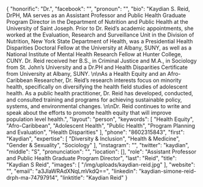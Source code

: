 {
  "honorific": "Dr.",
  "facebook": "",
  "pronoun": "",
  "bio": "Kaydian S. Reid, DrPH, MA serves as an Assistant Professor and Public Health Graduate Program Director in the Department of Nutrition and Public Health at the University of Saint Joseph. Prior to Dr. Reid’s academic appointments, she worked at the Evaluation, Research and Surveillance Unit in the Division of Nutrition, New York State Department of Health, was a Presidential Health Disparities Doctoral Fellow at the University at Albany, SUNY, as well as a  National Institute of Mental Health Research Fellow at Hunter College, CUNY. Dr. Reid received her B.S., in Criminal Justice and M.A., in Sociology from St. John’s University and a Dr.PH and Health Disparities Certificate from University at Albany, SUNY. \n\nAs a Health Equity and an Afro-Caribbean Researcher, Dr. Reid’s research interests focus on minority health, specifically on diversifying the health field studies of adolescent health.  As a public health practitioner, Dr. Reid has developed, conducted, and consulted training and programs for achieving sustainable policy, systems, and environmental changes. \n\nDr. Reid continues to write and speak about the efforts to promote health equity that will improve population level health.",
  "layout": "person",
  "keywords": [
    "Health Equity",
    "Afro-Caribbean",
    "Adolescent Health",
    "Public Health",
    "Program Planning and Evaluation",
    "Health Disparities"
  ],
  "phone": "8602315843",
  "first": "Kaydian",
  "expertise": [
    "Diversity & Inclusion",
    "Health & Medicine",
    "Gender & Sexuality",
    "Sociology"
  ],
  "instagram": "",
  "twitter": "kaydian",
  "middle": "S",
  "pronunciation": "",
  "location": [],
  "role": "Assistant Professor and Public Health Graduate Program Director",
  "last": "Reid",
  "title": "Kaydian S Reid",
  "images": [
    "/img/uploads/kaydian-reid.jpg"
  ],
  "website": "",
  "email": "a3JlaWRAdXNqLmVkdQ==",
  "linkedin": "kaydian-simone-reid-drph-ma-74797914",
  "linktitle": "Kaydian Reid"
}